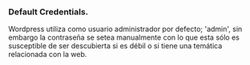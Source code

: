 ### Default Credentials.

Wordpress utiliza como usuario administrador por defecto; 'admin', sin embargo la contraseña se setea manualmente con lo que esta sólo es susceptible de ser descubierta si es débil o si tiene una temática relacionada con la web.

